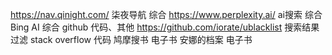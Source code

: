 https://nav.qinight.com/ 柒夜导航 综合 
https://www.perplexity.ai/ ai搜索 综合
Bing AI 综合
github 代码、其他
https://github.com/iorate/ublacklist 搜索结果过滤
stack overflow 代码
鸠摩搜书 电子书
安娜的档案 电子书
